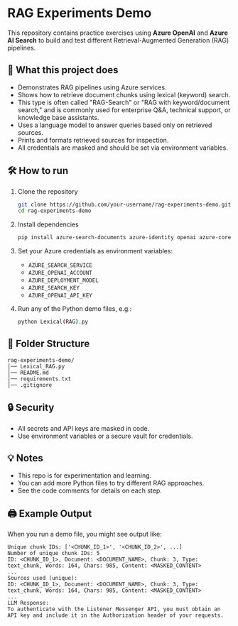 # RAG Experiments Demo

This repository contains practice exercises using **Azure OpenAI** and **Azure AI Search** to build and test different Retrieval-Augmented Generation (RAG) pipelines.

## 📌 What this project does
- Demonstrates RAG pipelines using Azure services.
- Shows how to retrieve document chunks using lexical (keyword) search.
- This type is often called "RAG-Search" or "RAG with keyword/document search," and is commonly used for enterprise Q&A, technical support, or knowledge base assistants.
- Uses a language model to answer queries based only on retrieved sources.
- Prints and formats retrieved sources for inspection.
- All credentials are masked and should be set via environment variables.

## 🛠️ How to run
1. Clone the repository
   ```bash
   git clone https://github.com/your-username/rag-experiments-demo.git
   cd rag-experiments-demo
   ```
2. Install dependencies
   ```bash
   pip install azure-search-documents azure-identity openai azure-core
   ```
3. Set your Azure credentials as environment variables:
   - `AZURE_SEARCH_SERVICE`
   - `AZURE_OPENAI_ACCOUNT`
   - `AZURE_DEPLOYMENT_MODEL`
   - `AZURE_SEARCH_KEY`
   - `AZURE_OPENAI_API_KEY`

4. Run any of the Python demo files, e.g.:
   ```bash
   python Lexical(RAG).py
   ```

## 📂 Folder Structure
```
rag-experiments-demo/
│── Lexical_RAG.py
│── README.md
│── requirements.txt
│── .gitignore
```

## 🔒 Security
- All secrets and API keys are masked in code.
- Use environment variables or a secure vault for credentials.

## 💡 Notes
- This repo is for experimentation and learning.
- You can add more Python files to try different RAG approaches.
- See the code comments for details on each step.

## 🖨️ Example Output
When you run a demo file, you might see output like:

```
Unique chunk IDs: ['<CHUNK_ID_1>', '<CHUNK_ID_2>', ...]
Number of unique chunk IDs: 5
ID: <CHUNK_ID_1>, Document: <DOCUMENT_NAME>, Chunk: 3, Type: text_chunk, Words: 164, Chars: 985, Content: <MASKED_CONTENT>
...
Sources used (unique):
ID: <CHUNK_ID_1>, Document: <DOCUMENT_NAME>, Chunk: 3, Type: text_chunk, Words: 164, Chars: 985, Content: <MASKED_CONTENT>
...
LLM Response:
To authenticate with the Listener Messenger API, you must obtain an API key and include it in the Authorization header of your requests.
```
